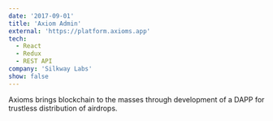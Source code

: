 ```yaml
---
date: '2017-09-01'
title: 'Axiom Admin'
external: 'https://platform.axioms.app'
tech:
  - React
  - Redux
  - REST API
company: 'Silkway Labs'
show: false
---
```


Axioms brings blockchain to the masses through development of a DAPP for trustless distribution of airdrops.
